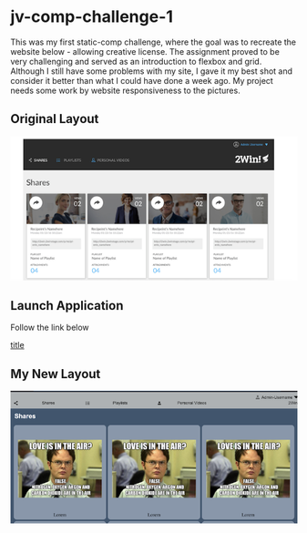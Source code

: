 # jv-comp-challenge-1

This was my first static-comp challenge, where the goal was to recreate the website below - allowing creative license. The assignment proved to be very challenging and served as an introduction to flexbox and grid. Although I still have some problems with my site, I gave it my best shot and consider it better than what I could have done a week ago. My project needs some work by website responsiveness to the pictures. 

## Original Layout
![alt text](https://raw.githubusercontent.com/jobbotrock/jv-comp-challenge-1/master/Screen%20Shot%202020-05-26%20at%203.35.22%20AM.png)

## Launch Application

Follow the link below 


[title](https://www.example.com)

## My New Layout
![alt text](https://raw.githubusercontent.com/jobbotrock/jv-comp-challenge-1/master/Screen%20Shot%202020-05-26%20at%203.31.09%20AM.png)



